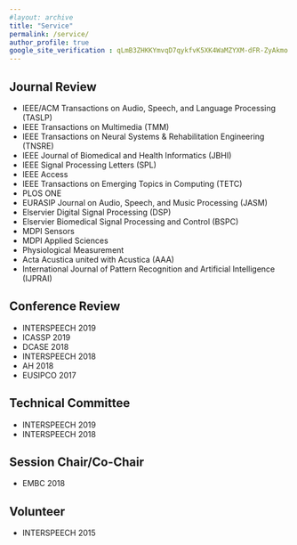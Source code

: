 ```yaml
---
#layout: archive
title: "Service"
permalink: /service/
author_profile: true
google_site_verification : qLmB3ZHKKYmvqD7qykfvK5XK4WaMZYXM-dFR-ZyAkmo
---
```


Journal Review
------
* IEEE/ACM Transactions on Audio, Speech, and Language Processing (TASLP)
* IEEE Transactions on Multimedia (TMM)
* IEEE Transactions on Neural Systems & Rehabilitation Engineering (TNSRE)
* IEEE Journal of Biomedical and Health Informatics (JBHI)
* IEEE Signal Processing Letters (SPL)
* IEEE Access
* IEEE Transactions on Emerging Topics in Computing (TETC)
* PLOS ONE
* EURASIP Journal on Audio, Speech, and Music Processing (JASM)
* Elservier Digital Signal Processing (DSP)
* Elservier Biomedical Signal Processing and Control (BSPC)
* MDPI Sensors
* MDPI Applied Sciences
* Physiological Measurement
* Acta Acustica united with Acustica (AAA)
* International Journal of Pattern Recognition and Artificial Intelligence (IJPRAI)

Conference Review
------
* INTERSPEECH 2019
* ICASSP 2019
* DCASE 2018
* INTERSPEECH 2018
* AH 2018
* EUSIPCO 2017

Technical Committee 
------
* INTERSPEECH 2019
* INTERSPEECH 2018

Session Chair/Co-Chair
------
* EMBC 2018

Volunteer
------
* INTERSPEECH 2015
